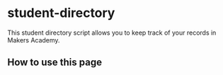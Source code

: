# student-directory #
This student directory script allows you to keep track of your records in Makers Academy.

## How to use this page ## 
